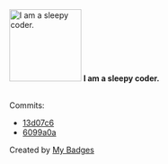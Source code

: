 <img src="https://my-badges.github.io/my-badges/sleepy-coder.png" alt="I am a sleepy coder." title="I am a sleepy coder." width="128">
<strong>I am a sleepy coder.</strong>
<br><br>

Commits:

- <a href="https://github.com/earnubs/grunt-init-yui3/commit/13d07c6ccc3d18c29185c37ad20b55236354ad90">13d07c6</a>
- <a href="https://github.com/earnubs/grunt-init-yui3/commit/6099a0a3fd360cdae9717598a47f7ea58e679212">6099a0a</a>


Created by <a href="https://github.com/my-badges/my-badges">My Badges</a>